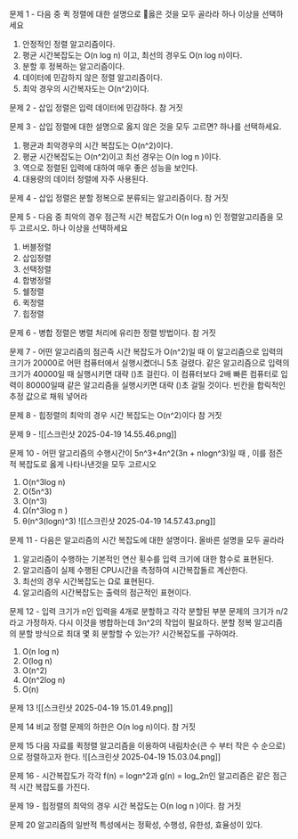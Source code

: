 문제 1 - 다음 중 퀵 정렬에 대한 설명으로 옳은 것을 모두 골라라
하나 이상을 선택하세요
1. 안정적인 정렬 알고리즘이다.
2. 평균 시간복잡도는 O(n log n) 이고, 최선의 경우도 O(n log n)이다.
3. 분할 후 정복하는 알고리즘이다.
4. 데이터에 민감하지 않은 정렬 알고리즘이다.
5. 최악 경우의 시간복자도는 O(n^2)이다.

문제 2 - 삽입 정렬은 입력 데이터에 민감하다.
참
거짓

문제 3 - 삽입 정렬에 대한 설명으로 옳지 않은 것을 모두 고르면?
하나를 선택하세요.
1. 평균과 최악경우의 시간 복잡도는 O(n^2)이다.
2. 평균 시간복잡도는 O(n^2)이고 최선 경우는 O(n log n )이다.
3. 역으로 정렬된 입력에 대하여 매우 좋은 성능을 보인다.
4. 대용량의 데이터 정렬에 자주 사용된다.

문제 4 - 삽입 정렬은 분할 정복으로 분류되는 알고리즘이다.
참
거짓

문제 5 - 다음 중 최악의 경우 점근적 시간 복잡도가 O(n log n) 인 정렬알고리즘을 모두 고르시오.
하나 이상을 선택하세요
1. 버블정렬
2. 삽입정렬
3. 선택정렬
4. 합병정렬
5. 쉘정렬
6. 퀵정렬
7. 힙정렬

문제 6 - 병합 정렬은 병렬 처리에 유리한 정렬 방법이다.
참
거짓

문제 7 - 어떤 알고리즘의 점곤즉 시간 복잡도가 O(n^2)일 때 이 알고리즘으로 입력의 크기가 20000로 어떤 컴퓨터에서 실행시켰더니 5초 걸렸다. 같은 알고리즘으로 입력의 크기가 40000일 때 실행시키면 대략 ()초 걸린다. 이 컴퓨터보다 2배 빠른 컴퓨터로 입력이 80000일때 같은 알고리즘을 실행시키면 대략 ()초 걸릴 것이다. 빈칸을 합릭적인 추정 값으로 채워 넣어라

문제 8 - 힙정렬의 최악의 경우 시간 복잡도는 O(n^2)이다
참 
거짓

문제 9 - ![[스크린샷 2025-04-19 14.55.46.png]]

문제 10 - 어떤 알고리즘의 수행시간이 5n^3+4n^2(3n + nlogn^3)일 때 , 이를 점즌적 복잡도로 옳게 나타나낸것을 모두 고르시오
1. O(n^3log n)
2. O(5n^3)
3. O(n^3)
4. Ω(n^3log n )
5. θ(n^3(logn)^3)
![[스크린샷 2025-04-19 14.57.43.png]]

문제 11 - 다음은 알고리즘의 시간 복잡도에 대한 설명이다. 올바른 설명을 모두 골라라
1. 알고리즘이 수행하는 기본적인 연산 횟수를 입력 크기에 대한 함수로 표현된다.
2. 알고리즘이 실제 수행된 CPU시간을 측정하여 시간복잡돌르 계산한다.
3. 최선의 경우 시간복잡도는 Ω로 표현된다.
4. 알고리즘의 시간복잡도는 출력의 점근적인 표현이다.

문제 12 - 입력 크기가 n인 입력을 4개로 분할하고 각각 분할된 부분 문제의 크기가 n/2라고 가정하자. 다시 이것을 병합하는데 3n^2의 작업이 필요하다. 분할 정복 알고리즘의 분할 방식으로 최대 몇 회 분할할 수 있는가? 시간복잡도를 구하여라.

1. O(n log n)
2. O(log n)
3. O(n^2)
4. O(n^2log n)
5. O(n)

문제 13 
![[스크린샷 2025-04-19 15.01.49.png]]

문제 14 
비교 정렬 문제의 하한은 O(n log n)이다.
참
거짓

문제 15 
다음 자료를 퀵정렬 알고리즘을 이용하여 내림차순(큰 수 부터 작은 수 순으로)으로 정렬하고자 한다.
![[스크린샷 2025-04-19 15.03.04.png]]

문제 16 - 시간복잡도가 각각 f(n) = logn^2과 g(n) = log_2n인 알고리즘은 같은 점근적 시간 복잡도를 가진다. 

문제 19 - 힙정렬의 최악의 경우 시간 복잡도는 O(n log n )이다.
참
거짓

문제 20 
알고리즘의 일반적 특성에서는 정확성, 수행성, 유한성, 효율성이 있다. 